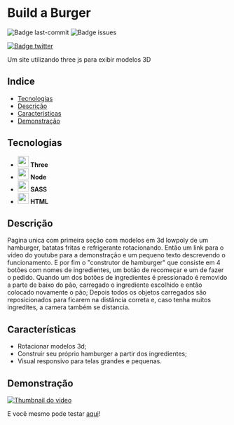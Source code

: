 # Build a Burger

![Badge last-commit](https://img.shields.io/github/last-commit/aaneleh/build-burger)
![Badge issues](https://img.shields.io/github/issues/aaneleh/build-burger)

[![Badge twitter](https://img.shields.io/twitter/follow/helena_kurzzz)](https://twitter.com/helena_kurzzz)

Um site utilizando three js para exibir modelos 3D


## Indice

* [Tecnologias](#tecnologias)
* [Descrição](#descrição)
* [Características](#características)
* [Demonstração](#demonstração)


## Tecnologias

- <img src="https://cdn.jsdelivr.net/gh/devicons/devicon/icons/threejs/threejs-original.svg"  width="25px" height="auto" /> **Three**
- <img src="https://cdn.jsdelivr.net/gh/devicons/devicon/icons/nodejs/nodejs-original.svg"  width="25px" height="auto" /> **Node**
- <img src="https://cdn.jsdelivr.net/gh/devicons/devicon/icons/sass/sass-original.svg" width="25px" height="auto" /> **SASS**
- <img src="https://cdn.jsdelivr.net/gh/devicons/devicon/icons/html5/html5-original.svg"  width="25px" height="auto" /> **HTML**


## Descrição

Pagina unica com primeira seção com modelos em 3d lowpoly de um hamburger, batatas fritas e refrigerante rotacionando.
Então um link para o vídeo do youtube para a demonstração e um pequeno texto descrevendo o funcionamento.
E por fim o "construtor de hamburger" que consiste em 4 botões com nomes de ingredientes, um botão de recomeçar e um de fazer o pedido.
Quando um dos botões de ingredientes é pressionado é removido a parte de baixo do pão, carregado o ingrediente escolhido e então colocado novamente o pão; Depois todos os objetos carregados são reposicionados para ficarem na distância correta e, caso tenha muitos ingredites, a camera também se distancia.


## Características

- Rotacionar modelos 3d;
- Construir seu próprio hamburger a partir dos ingredientes;
- Visual responsivo para telas grandes e pequenas.


## Demonstração

[![Thumbnail do vídeo](https://img.youtube.com/vi/1cWSbtxtYPs/0.jpg)](https://www.youtube.com/watch?v=1cWSbtxtYPs)

E você mesmo pode testar [aqui](build-burger.vercel.app/)!